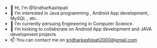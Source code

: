 - 👋 Hi, I’m @SridharKashipati
- 👀 I’m interested in Java programming , Android App development, MySQL , etc.
- 🌱 I’m currently persuing Engineering in Computer Science.
- 💞️ I’m looking to collaborate on Android App development and JAVA development projects
- 📫 You can contact me on sridharkashipati2000@gmail.com

<!---
SridharKashipati/SridharKashipati is a ✨ special ✨ repository because its `README.md` (this file) appears on your GitHub profile.
You can click the Preview link to take a look at your changes.
--->
